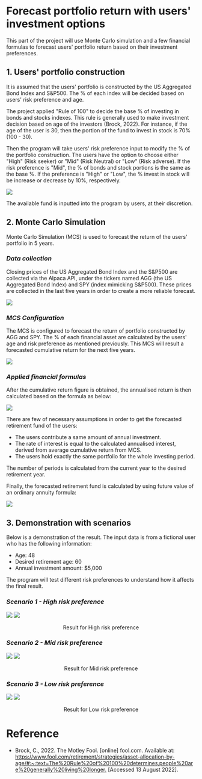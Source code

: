 # Forecast portfolio return with users' investment options
This part of the project will use Monte Carlo simulation and a few financial formulas to forecast users' portfolio return based on their investment preferences.

## **1. Users' portfolio construction**
It is assumed that the users' portfolio is constructed by the US Aggregated Bond Index and S&P500. The % of each index will be decided based on users' risk preference and age. 

The project applied "Rule of 100" to decide the base % of investing in bonds and stocks indexes. This rule is generally used to make investment decision based on age of the investors (Brock, 2022). For instance, if the age of the user is 30, then the portion of the fund to invest in stock is 70% (100 - 30).

Then the program will take users' risk preference input to modify the % of the portfolio construction. The users have the option to choose either "High" (Risk seeker) or "Mid" (Risk Neutral) or "Low" (Risk adverse). If the risk preference is "Mid", the % of bonds and stock portions is the same as the base %. If the preference is "High" or "Low", the % invest in stock will be increase or decrease by 10%, respectively.

![](./Resources/risk_appetite.png)


The available fund is inputted into the program by users, at their discretion.

## **2. Monte Carlo Simulation**
Monte Carlo Simulation (MCS) is used to forecast the return of the users' portfolio in 5 years. 

### *Data collection*
Closing prices of the US Aggregated Bond Index and the S&P500 are collected via the Alpaca API, under the tickers named AGG (the US Aggregated Bond Index) and SPY (index mimicking S&P500). These prices are collected in the last five years in order to create a more reliable forecast.

![](./Resources/data_collecting.png)


### *MCS Configuration*
The MCS is configured to forecast the return of portfolio constructed by AGG and SPY. The % of each financial asset are calculated by the users' age and risk preference as mentioned previously. This MCS will result a forecasted cumulative return for the next five years.

![](./Resources/MCS-config.png)

### *Applied financial formulas*
After the cumulative return figure is obtained, the annualised return is then calculated based on the formula as below:

![](./Resources/Annualisedreturn.jpg)

There are few of necessary assumptions in order to get the forecasted retirement fund of the users:
+ The users contribute a same amount of annual investment.
+ The rate of interest is equal to the calculated annualised interest, derived from average cumulative return from MCS.
+ The users hold exactly the same portfolio for the whole investing period.

The number of periods is calculated from the current year to the desired retirement year.

Finally, the forecasted retirement fund is calculated by using future value of an ordinary annuity formula:

![](./Resources/Fvofannuity1.gif)


## **3. Demonstration with scenarios**
Below is a demonstration of the result. The input data is from a fictional user who has the following information:

+ Age: 48
+ Desired retirement age: 60
+ Annual investment amount: $5,000

The program will test different risk preferences to understand how it affects the final result.

### ***Scenario 1 - High risk preference***

![](./Resources/High.png)
![](./Resources/MCS-High.png)
<p align="center">
Result for High risk preference
</p>

### ***Scenario 2 - Mid risk preference***
![](./Resources/Mid.png)
![](./Resources/MCS-Mid.png)
<p align="center">
Result for Mid risk preference
</p>

### ***Scenario 3 - Low risk preference***
![](./Resources/Low.png)
![](./Resources/MCS-Low.png)
<p align="center">
Result for Low risk preference
</p>

# Reference
+ Brock, C., 2022. The Motley Fool. [online] fool.com. Available at: <https://www.fool.com/retirement/strategies/asset-allocation-by-age/#:~:text=The%20Rule%20of%20100%20determines,people%20are%20generally%20living%20longer.> [Accessed 13 August 2022].
